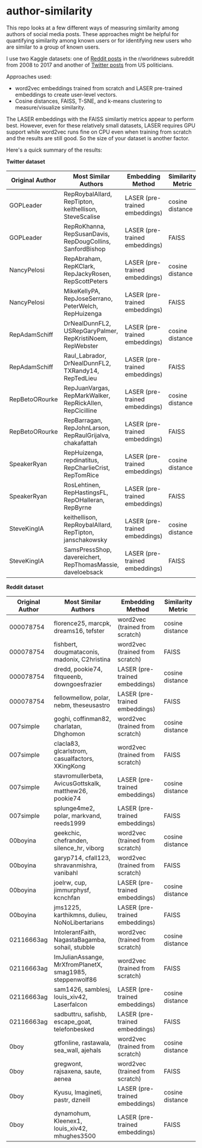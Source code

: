 # author-similarity
This repo looks at a few different ways of measuring similarity among authors of social media posts. These approaches might be helpful for quantifying similarity among known users or for identifying new users who are similar to a group of known users.

I use two Kaggle datasets: one of [Reddit posts](https://www.kaggle.com/rootuser/worldnews-on-reddit/data) in the r/worldnews subreddit from 2008 to 2017 and another of [Twitter posts](https://www.kaggle.com/kapastor/democratvsrepublicantweets) from US politicians.

Approaches used:
- word2vec embeddings trained from scratch and LASER pre-trained embeddings to create user-level vectors.
- Cosine distances, FAISS, T-SNE, and k-means clustering to measure/visualize similarity.

The LASER embeddings with the FAISS similartiy metrics appear to perform best. However, even for these relatively small datasets, LASER requires GPU support while word2vec runs fine on CPU even when training from scratch and the results are still good. So the size of your dataset is another factor.

Here's a quick summary of the results:

**Twitter dataset**

| Original Author  | Most Similar Authors | Embedding Method | Similarity Metric
| ------------- | ------------- | ------------- | ------------- |
| GOPLeader | RepRoybalAllard, RepTipton, keithellison, SteveScalise | LASER (pre-trained embeddings) | cosine distance |
| GOPLeader  | RepRoKhanna, RepSusanDavis, RepDougCollins, SanfordBishop | LASER (pre-trained embeddings) | FAISS |
| NancyPelosi | RepAbraham, RepKClark, RepJackyRosen, RepScottPeters	 | LASER (pre-trained embeddings) | cosine distance 
| NancyPelosi  | MikeKellyPA, RepJoseSerrano, PeterWelch, RepHuizenga | LASER (pre-trained embeddings) | FAISS |
| RepAdamSchiff | DrNealDunnFL2, USRepGaryPalmer, RepKristiNoem, RepWebster | LASER (pre-trained embeddings) | cosine distance 
| RepAdamSchiff  | Raul_Labrador, DrNealDunnFL2, TXRandy14, RepTedLieu | LASER (pre-trained embeddings) | FAISS |
| RepBetoORourke | RepJuanVargas, RepMarkWalker, RepRickAllen, RepCicilline | LASER (pre-trained embeddings) | cosine distance |
| RepBetoORourke  | RepBarragan, RepJohnLarson, RepRaulGrijalva, chakafattah | LASER (pre-trained embeddings) | FAISS |
| SpeakerRyan | RepHuizenga, repdinatitus, RepCharlieCrist, RepTomRice | LASER (pre-trained embeddings) | cosine distance |
| SpeakerRyan  | RosLehtinen, RepHastingsFL, RepOHalleran, RepByrne	 | LASER (pre-trained embeddings) | FAISS |
| SteveKingIA | keithellison, RepRoybalAllard, RepTipton, janschakowsky | LASER (pre-trained embeddings) | cosine distance |
| SteveKingIA  | SamsPressShop, davereichert, RepThomasMassie, daveloebsack | LASER (pre-trained embeddings) | FAISS |

**Reddit dataset**

| Original Author  | Most Similar Authors | Embedding Method | Similarity Metric
| ------------- | ------------- | ------------- | ------------- |
| 000078754  | florence25, marcpk, dreams16, tefster | word2vec (trained from scratch)  | cosine distance |
| 000078754 | fishbert, dougmataconis, madonix, C2hristina | word2vec (trained from scratch)  | FAISS |
| 000078754 | dredd, pookie74, fitqueenb, downgoesfrazier | LASER (pre-trained embeddings) | cosine distance |
| 000078754  | fellowmellow, polar, nebm, theseusastro | LASER (pre-trained embeddings) | FAISS |
| 007simple  | goghi, coffinman82, charlatan, Dhghomon | word2vec (trained from scratch)  | cosine distance |
| 007simple | clacla83, glcarlstrom, casualfactors, XKingKong | word2vec (trained from scratch)  | FAISS |
| 007simple  | stavromullerbeta, AvicusGottskalk, matthew26, pookie74 | LASER (pre-trained embeddings) | cosine distance |
| 007simple  | splunge4me2, polar, markvand, reeds1999 | LASER (pre-trained embeddings) | FAISS |
| 00boyina  | geekchic, chefranden, silence_hr, viborg | word2vec (trained from scratch)  | cosine distance |
| 00boyina | garyp714, cfall123, shravanmishra, vanibahl | word2vec (trained from scratch)  | FAISS |
| 00boyina  | joelrw, cup, jimmurphysf, kcnchfan | LASER (pre-trained embeddings) | cosine distance |
| 00boyina  | jms1225, karthikmns, dulieu, NoNoLibertarians | LASER (pre-trained embeddings) | FAISS |
| 02116663ag  | IntolerantFaith, NagastaBagamba, sohail, stubble | word2vec (trained from scratch)  | cosine distance |
| 02116663ag | ImJulianAssange, MrXfromPlanetX, smag1985, steppenwolf86 | word2vec (trained from scratch)  | FAISS |
| 02116663ag  | sam1426, samblesj, louis_xiv42, Laserfalcon | LASER (pre-trained embeddings) | cosine distance |
| 02116663ag  | sadbuttru, safishb, escape_goat, telefonbesked | LASER (pre-trained embeddings) | FAISS |
| 0boy  | gtfonline, rastawala, sea_wall, ajehals | word2vec (trained from scratch)  | cosine distance |
| 0boy | gregwont, rajsaxena, saute, aenea | word2vec (trained from scratch)  | FAISS |
| 0boy  | Kyusu, Imagineti, pastr, dzneill | LASER (pre-trained embeddings) | cosine distance |
| 0boy  | dynamohum, Kleenex1, louis_xiv42, mhughes3500 | LASER (pre-trained embeddings) | FAISS |
